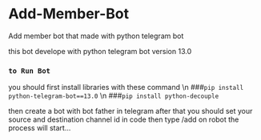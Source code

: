 # Add-Member-Bot
Add member bot that made with python telegram bot

this bot develope with python telegram bot version 13.0

### `to Run Bot`
you should first install libraries with these command \n
###`pip install python-telegram-bot==13.0` \n
###`pip install python-decouple`

then create a bot with bot father in telegram 
after that you should set your source and destination channel id in code 
then type /add on robot 
the process will start...
